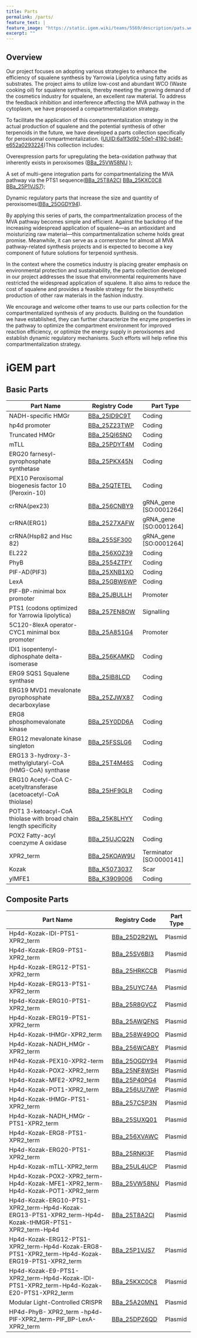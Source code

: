 ```yaml
---
title: Parts
permalink: /parts/
feature_text: |
feature_image: "https://static.igem.wiki/teams/5569/description/pats.webp"
excerpt: ""
---
```


## Overview

Our project focuses on adopting various strategies to enhance the efficiency of squalene synthesis by Yarrowia Lipolytica using fatty acids as substrates. The project aims to utilize low-cost and abundant WCO (Waste cooking oil) for squalene synthesis, thereby meeting the growing demand of the cosmetics industry for squalene, an excellent raw material. To address the feedback inhibition and interference affecting the MVA pathway in the cytoplasm, we have proposed a compartmentalization strategy.

To facilitate the application of this compartmentalization strategy in the actual production of squalene and the potential synthesis of other terpenoids in the future, we have developed a parts collection specifically for peroxisomal compartmentalization. ([UUID:6a1f3d92-50e1-4192-bd4f-e652a0293224](https://registry.igem.org/collections/6a1f3d92-50e1-4192-bd4f-e652a0293224))This collection includes:

Overexpression parts for upregulating the beta-oxidation pathway that inherently exists in peroxisomes ([BBa_25VW58NU](https://registry.igem.org/parts/bba-25vw58nu) );

A set of multi-gene integration parts for compartmentalizing the MVA pathway via the PTS1 sequence([BBa_25T8A2CI](https://registry.igem.org/parts/bba-25t8a2ci)  [BBa_25KXC0C8](https://registry.igem.org/parts/bba-25kxc0c8)  [BBa_25P1VJS7](https://registry.igem.org/parts/bba-25p1vjs7));

Dynamic regulatory parts that increase the size and quantity of peroxisomes([BBa_25OGDY94](https://registry.igem.org/parts/bba-25ogdy94)).

By applying this series of parts, the compartmentalization process of the MVA pathway becomes simple and efficient. Against the backdrop of the increasing widespread application of squalene—as an antioxidant and moisturizing raw material—this compartmentalization scheme holds great promise. Meanwhile, it can serve as a cornerstone for almost all MVA pathway-related synthesis projects and is expected to become a key component of future solutions for terpenoid synthesis.

In the context where the cosmetics industry is placing greater emphasis on environmental protection and sustainability, the parts collection developed in our project addresses the issue that environmental requirements have restricted the widespread application of squalene. It also aims to reduce the cost of squalene and provides a feasible strategy for the biosynthetic production of other raw materials in the fashion industry.

We encourage and welcome other teams to use our parts collection for the compartmentalized synthesis of any products. Building on the foundation we have established, they can further characterize the enzyme properties in the pathway to optimize the compartment environment for improved reaction efficiency, or optimize the energy supply in peroxisomes and establish dynamic regulatory mechanisms. Such efforts will help refine this compartmentalization strategy.
# iGEM part

## Basic Parts

| Part Name | Registry Code | Part Type |
|-----------|---------------|-----------|
| NADH-specific HMGr | [BBa_25ID9C9T](https://registry.igem.org/parts/bba-25id9c9t) | Coding |
| hp4d promoter | [BBa_25Z23TWP](https://registry.igem.org/parts/bba-25z23twp) | Coding |
| Truncated HMGr | [BBa_25QI6SNO](https://registry.igem.org/parts/bba-25qi6sno) | Coding |
| mTLL | [BBa_25PDYT4M](https://registry.igem.org/parts/bba-25pdyt4m) | Coding |
| ERG20 farnesyl-pyrophosphate synthetase | [BBa_25PKX45N](https://registry.igem.org/parts/bba-25pkx45n) | Coding |
| PEX10 Peroxisomal biogenesis factor 10 (Peroxin-10) | [BBa_25QTETEL](https://registry.igem.org/parts/bba-25qtetel) | Coding |
| crRNA(pex23) | [BBa_256CNBY9](https://registry.igem.org/parts/bba-256cnby9) | gRNA_gene [SO:0001264] |
| crRNA(ERG1) | [BBa_2527XAFW](https://registry.igem.org/parts/bba-2527xafw) | gRNA_gene [SO:0001264] |
| crRNA(Hsp82 and Hsc 82) | [BBa_255SF300](https://registry.igem.org/parts/bba-255sf300) | gRNA_gene [SO:0001264] |
| EL222 | [BBa_256XOZ39](https://registry.igem.org/parts/bba-256xoz39) | Coding |
| PhyB | [BBa_2554ZTPY](https://registry.igem.org/parts/bba-2554ztpy) | Coding |
| PIF-AD(PIF3) | [BBa_25XNB1XO](https://registry.igem.org/parts/bba-25xnb1xo) | Coding |
| LexA | [BBa_25GBW6WP](https://registry.igem.org/parts/bba-25gbw6wp) | Coding |
| PIF-BP-minimal box promoter | [BBa_25JBULLH](https://registry.igem.org/parts/bba-25jbullh) | Promoter |
| PTS1 (codons optimized for Yarrowia lipolytica) | [BBa_257EN8OW](https://registry.igem.org/parts/bba-257en8ow) | Signalling |
| 5C120-8lexA operator-CYC1 minimal box promoter | [BBa_25A851G4](https://registry.igem.org/parts/bba-25a851g4) | Promoter |
| IDI1 isopentenyl-diphosphate delta-isomerase | [BBa_256KAMKD](https://registry.igem.org/parts/bba-256kamkd) | Coding |
| ERG9 SQS1 Squalene synthase | [BBa_25IB8LCD](https://registry.igem.org/parts/bba-25ib8lcd) | Coding |
| ERG19 MVD1 mevalonate pyrophosphate decarboxylase | [BBa_25ZJWX87](https://registry.igem.org/parts/bba-25zjwx87) | Coding |
| ERG8 phosphomevalonate kinase | [BBa_25Y0DD6A](https://registry.igem.org/parts/bba-25y0dd6a) | Coding |
| ERG12 mevalonate kinase singleton | [BBa_25FSSLG6](https://registry.igem.org/parts/bba-25fsslg6) | Coding |
| ERG13 3-hydroxy-3-methylglutaryl-CoA (HMG-CoA) synthase | [BBa_25T4M46S](https://registry.igem.org/parts/bba-25t4m46s) | Coding |
| ERG10 Acetyl-CoA C-acetyltransferase (acetoacetyl-CoA thiolase) | [BBa_25HF9GLR](https://registry.igem.org/parts/bba-25hf9glr) | Coding |
| POT1 3-ketoacyl-CoA thiolase with broad chain length specificity | [BBa_25K8LHYY](https://registry.igem.org/parts/bba-25k8lhyy) | Coding |
| POX2 Fatty-acyl coenzyme A oxidase | [BBa_25UJCQ2N](https://registry.igem.org/parts/bba-25ujcq2n) | Coding |
| XPR2_term | [BBa_25KOAW9U](https://registry.igem.org/parts/bba-25koaw9u) | Terminator [SO:0000141] |
| Kozak | [BBa_K5073037](https://registry.igem.org/parts/bba-k5073037) | Scar |
| ylMFE1 | [BBa_K3909006](https://registry.igem.org/parts/bba-k3909006) | Coding |

## Composite Parts

| Part Name | Registry Code | Part Type |
|-----------|---------------|-----------|
| Hp4d-Kozak-IDI-PTS1-XPR2_term | [BBa_25D2R2WL](https://registry.igem.org/parts/bba-25d2r2wl) | Plasmid |
| Hp4d-Kozak-ERG9-PTS1-XPR2_term | [BBa_25SV6BI3](https://registry.igem.org/parts/bba-25sv6bi3) | Plasmid |
| Hp4d-Kozak-ERG12-PTS1-XPR2_term | [BBa_25HRKCCB](https://registry.igem.org/parts/bba-25hrkccb) | Plasmid |
| Hp4d-Kozak-ERG13-PTS1-XPR2_term | [BBa_25UYC74A](https://registry.igem.org/parts/bba-25uyc74a) | Plasmid |
| Hp4d-Kozak-ERG10-PTS1-XPR2_term | [BBa_25R8GVCZ](https://registry.igem.org/parts/bba-25r8gvcz) | Plasmid |
| Hp4d-Kozak-ERG19-PTS1-XPR2_term | [BBa_25AWQFNS](https://registry.igem.org/parts/bba-25awqfns) | Plasmid |
| Hp4d-Kozak-tHMGr-XPR2_term | [BBa_258W49OO](https://registry.igem.org/parts/bba-258w49oo) | Plasmid |
| Hp4d-Kozak-NADH_HMGr -XPR2_term | [BBa_256WCABY](https://registry.igem.org/parts/bba-256wcaby) | Plasmid |
| HP4d-Kozak-PEX10-XPR2-term | [BBa_25OGDY94](https://registry.igem.org/parts/bba-25ogdy94) | Plasmid |
| Hp4d-Kozak-POX2-XPR2_term | [BBa_25NF8WSH](https://registry.igem.org/parts/bba-25nf8wsh) | Plasmid |
| Hp4d-Kozak-MFE2-XPR2_term | [BBa_25P40PG4](https://registry.igem.org/parts/bba-25p40pg4) | Plasmid |
| Hp4d-Kozak-POT1-XPR2_term | [BBa_256UU7WP](https://registry.igem.org/parts/bba-256uu7wp) | Plasmid |
| Hp4d-Kozak-tHMGr-PTS1-XPR2_term | [BBa_257C5P3N](https://registry.igem.org/parts/bba-257c5p3n) | Plasmid |
| Hp4d-Kozak-NADH_HMGr -PTS1-XPR2_term | [BBa_25SUXQ01](https://registry.igem.org/parts/bba-25suxq01) | Plasmid |
| Hp4d-Kozak-ERG8-PTS1-XPR2_term | [BBa_256XVAWC](https://registry.igem.org/parts/bba-256xvawc) | Plasmid |
| Hp4d-Kozak-ERG20-PTS1-XPR2_term | [BBa_25RNKI3F](https://registry.igem.org/parts/bba-25rnki3f) | Plasmid |
| Hp4d-Kozak-mTLL-XPR2_term | [BBa_25UL4UCP](https://registry.igem.org/parts/bba-25ul4ucp) | Plasmid |
| Hp4d-Kozak-POX2-XPR2_term-Hp4d-Kozak-MFE1-XPR2_term-Hp4d-Kozak-POT1-XPR2_term | [BBa_25VW58NU](https://registry.igem.org/parts/bba-25vw58nu) | Plasmid |
| Hp4d-Kozak-ERG10-PTS1-XPR2_term-Hp4d-Kozak-ERG13-PTS1-XPR2_term-Hp4d-Kozak-tHMGR-PTS1-XPR2_term-Hp4d | [BBa_25T8A2CI](https://registry.igem.org/parts/bba-25t8a2ci) | Plasmid |
| Hp4d-Kozak-ERG12-PTS1-XPR2_term-Hp4d-Kozak-ERG8-PTS1-XPR2_term-Hp4d-Kozak-ERG19-PTS1-XPR2_term | [BBa_25P1VJS7](https://registry.igem.org/parts/bba-25p1vjs7) | Plasmid |
| Hp4d-Kozak-E9-PTS1-XPR2_term-Hp4d-Kozak-IDI-PTS1-XPR2_term-Hp4d-Kozak-E20-PTS1-XPR2_term | [BBa_25KXC0C8](https://registry.igem.org/parts/bba-25kxc0c8) | Plasmid |
| Modular Light-Controlled CRISPR | [BBa_25A20MN1](https://registry.igem.org/parts/bba-25a20mn1) | Plasmid |
| HP4d-PhyB- XPR2_term -hp4d-PIF-XPR2_term-PIF_BP-LexA- XPR2_term | [BBa_25DPZ6QD](https://registry.igem.org/parts/bba-25dpz6qd) | Plasmid |                   |


